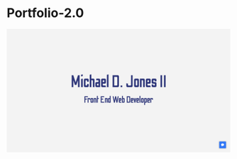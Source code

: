 # Portfolio-2.0

![screenshot](https://raw.githubusercontent.com/mdjonestwo/Portfolio-2.0/main/assets/Portfolio-ScreenShot.png)
